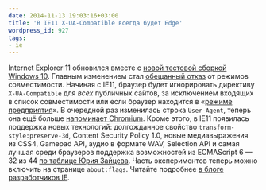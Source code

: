 ```yaml
---
date: 2014-11-13 19:03:16+03:00
title: 'В IE11 X-UA-Compatible всегда будет Edge'
wordpress_id: 927
tags:
- ie
---
```


Internet Explorer 11 обновился вместе с [новой тестовой сборкой Windows 10][1]. Главным изменением стал [обещанный отказ][2] от режимов совместимости. Начиная с IE11, браузер будет игнорировать директиву `X-UA-Compatible` для _всех_ публичных сайтов, за исключением входящих в список совместимости или если браузер находится в «[режиме предприятия][3]». В очередной раз изменилась строка `User-Agent`, теперь она ещё больше [напоминает Chromium][4]. Кроме этого, в IE11 появилась поддержка новых технологий: долгожданное свойство `transform-style:preserve-3d`, Content Security Policy 1.0, новые медиавыражения из CSS4, Gamepad API, аудио в формате WAV, Selection API и самая лучшая среди браузеров поддержка возможностей из ECMAScript 6 — 32 из 44 [по таблице Юрия Зайцева][5]. Часть экспериментов теперь можно включить на странице `about:flags`. Читайте подробнее [в блоге разработчиков IE][6].

[1]: http://blogs.windows.com/bloggingwindows/2014/11/12/new-build-available-to-the-windows-insider-program/
[2]: http://msdn.microsoft.com/ru-ru/library/dn384051.aspx
[3]: http://msdn.microsoft.com/ru-ru/library/dn640687.aspx
[4]: https://twitter.com/dstorey/status/532632273762258944
[5]: http://kangax.github.io/compat-table/es6/
[6]: http://blogs.msdn.com/b/ie/archive/2014/11/11/living-on-the-edge-our-next-step-in-interoperability.aspx
